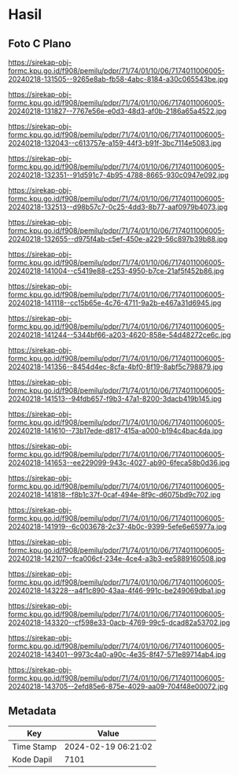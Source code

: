# Hasil

## Foto C Plano

https://sirekap-obj-formc.kpu.go.id/f908/pemilu/pdpr/71/74/01/10/06/7174011006005-20240218-131505--9265e8ab-fb58-4abc-8184-a30c065543be.jpg

https://sirekap-obj-formc.kpu.go.id/f908/pemilu/pdpr/71/74/01/10/06/7174011006005-20240218-131827--7767e56e-e0d3-48d3-af0b-2186a65a4522.jpg

https://sirekap-obj-formc.kpu.go.id/f908/pemilu/pdpr/71/74/01/10/06/7174011006005-20240218-132043--c613757e-a159-44f3-b91f-3bc7114e5083.jpg

https://sirekap-obj-formc.kpu.go.id/f908/pemilu/pdpr/71/74/01/10/06/7174011006005-20240218-132351--91d591c7-4b95-4788-8665-930c0947e092.jpg

https://sirekap-obj-formc.kpu.go.id/f908/pemilu/pdpr/71/74/01/10/06/7174011006005-20240218-132513--d98b57c7-0c25-4dd3-8b77-aaf0979b4073.jpg

https://sirekap-obj-formc.kpu.go.id/f908/pemilu/pdpr/71/74/01/10/06/7174011006005-20240218-132655--d975f4ab-c5ef-450e-a229-56c897b39b88.jpg

https://sirekap-obj-formc.kpu.go.id/f908/pemilu/pdpr/71/74/01/10/06/7174011006005-20240218-141004--c5419e88-c253-4950-b7ce-21af5f452b86.jpg

https://sirekap-obj-formc.kpu.go.id/f908/pemilu/pdpr/71/74/01/10/06/7174011006005-20240218-141118--cc15b65e-4c76-4711-9a2b-e467a31d6945.jpg

https://sirekap-obj-formc.kpu.go.id/f908/pemilu/pdpr/71/74/01/10/06/7174011006005-20240218-141244--5344bf66-a203-4620-858e-54d48272ce6c.jpg

https://sirekap-obj-formc.kpu.go.id/f908/pemilu/pdpr/71/74/01/10/06/7174011006005-20240218-141356--8454d4ec-8cfa-4bf0-8f19-8abf5c798879.jpg

https://sirekap-obj-formc.kpu.go.id/f908/pemilu/pdpr/71/74/01/10/06/7174011006005-20240218-141513--94fdb657-f9b3-47a1-8200-3dacb419b145.jpg

https://sirekap-obj-formc.kpu.go.id/f908/pemilu/pdpr/71/74/01/10/06/7174011006005-20240218-141610--73b17ede-d817-415a-a000-b194c4bac4da.jpg

https://sirekap-obj-formc.kpu.go.id/f908/pemilu/pdpr/71/74/01/10/06/7174011006005-20240218-141653--ee229099-943c-4027-ab90-6feca58b0d36.jpg

https://sirekap-obj-formc.kpu.go.id/f908/pemilu/pdpr/71/74/01/10/06/7174011006005-20240218-141818--f8b1c37f-0caf-494e-8f9c-d6075bd9c702.jpg

https://sirekap-obj-formc.kpu.go.id/f908/pemilu/pdpr/71/74/01/10/06/7174011006005-20240218-141919--6c003678-2c37-4b0c-9399-5efe6e65977a.jpg

https://sirekap-obj-formc.kpu.go.id/f908/pemilu/pdpr/71/74/01/10/06/7174011006005-20240218-142107--fca006cf-234e-4ce4-a3b3-ee5889160508.jpg

https://sirekap-obj-formc.kpu.go.id/f908/pemilu/pdpr/71/74/01/10/06/7174011006005-20240218-143228--a4f1c890-43aa-4f46-991c-be249069dba1.jpg

https://sirekap-obj-formc.kpu.go.id/f908/pemilu/pdpr/71/74/01/10/06/7174011006005-20240218-143320--cf598e33-0acb-4769-99c5-dcad82a53702.jpg

https://sirekap-obj-formc.kpu.go.id/f908/pemilu/pdpr/71/74/01/10/06/7174011006005-20240218-143401--9973c4a0-a90c-4e35-8f47-571e89714ab4.jpg

https://sirekap-obj-formc.kpu.go.id/f908/pemilu/pdpr/71/74/01/10/06/7174011006005-20240218-143705--2efd85e6-875e-4029-aa09-704f48e00072.jpg


## Metadata

| Key        | Value               |
| ---------- | ------------------- |
| Time Stamp | 2024-02-19 06:21:02 |
| Kode Dapil | 7101                |




